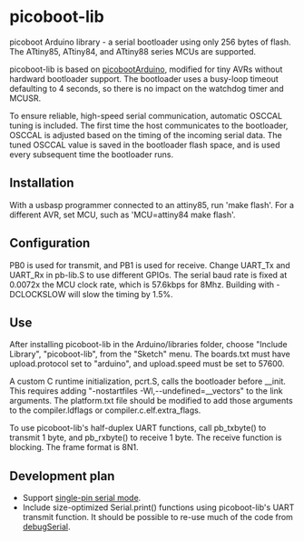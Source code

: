 # picoboot-lib
picoboot Arduino library - a serial bootloader using only 256 bytes of flash.  The ATtiny85, ATtiny84, and ATtiny88 series MCUs are supported.

picoboot-lib is based on [picobootArduino](https://github.com/nerdralph/picoboot/tree/master/arduino), modified for tiny AVRs without hardward bootloader support.  The bootloader uses a busy-loop timeout defaulting to 4 seconds, so there is no impact on the watchdog timer and MCUSR.

To ensure reliable, high-speed serial communication, automatic OSCCAL tuning is included.  The first time the host communicates to the bootloader, OSCCAL is adjusted based on the timing of the incoming serial data.  The tuned OSCCAL value is saved in the bootloader flash space, and is used every subsequent time the bootloader runs.

## Installation
With a usbasp programmer connected to an attiny85, run 'make flash'.  For a different AVR, set MCU, such as 'MCU=attiny84 make flash'.

## Configuration
PB0 is used for transmit, and PB1 is used for receive.  Change UART_Tx and UART_Rx in pb-lib.S to use different GPIOs.  The serial baud rate is fixed at 0.0072x the MCU clock rate, which is 57.6kbps for 8Mhz.  Building with -DCLOCKSLOW will slow the timing by 1.5%.

## Use
After installing picoboot-lib in the Arduino/libraries folder, choose "Include Library", "picoboot-lib", from the "Sketch" menu.  The boards.txt must have upload.protocol set to "arduino", and upload.speed must be set to 57600.

A custom C runtime initialization, pcrt.S, calls the bootloader before __init.  This requires adding "-nostartfiles -Wl,--undefined=__vectors" to the link arguments.  The platform.txt file should be modified to add those arguments to the compiler.ldflags or compiler.c.elf.extra_flags.

To use picoboot-lib's half-duplex UART functions, call pb_txbyte() to transmit 1 byte, and pb_rxbyte() to receive 1 byte.  The receive function is blocking.  The frame format is 8N1.

## Development plan
* Support [single-pin serial mode](http://nerdralph.blogspot.com/2014/01/avr-half-duplex-software-uart.html).
* Include size-optimized Serial.print() functions using picoboot-lib's UART transmit function.  It should be possible to re-use much of the code from [debugSerial](https://github.com/nerdralph/debugSerial).

